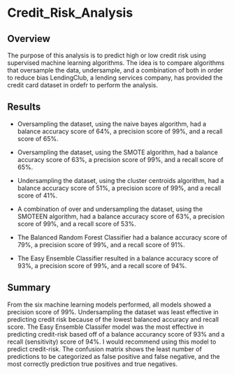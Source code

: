 # Credit_Risk_Analysis

## Overview

The purpose of this analysis is to predict high or low credit risk using supervised machine learning algorithms. The idea is to compare algorithms that oversample the data, undersample, and a combination of both in order to reduce bias  LendingClub, a lending services company, has provided the credit card dataset in ordefr to perform the analysis.

## Results

- Oversampling the dataset, using the naive bayes algorithm, had a balance accuracy score of 64%, a precision score of 99%, and a recall score of 65%.

- Oversampling the dataset, using the SMOTE algorithm, had a balance accuracy score of 63%, a precision score of 99%, and a recall score of 65%.

- Undersampling the dataset, using the cluster centroids algorithm, had a balance accuracy score of 51%, a precision score of 99%, and a recall score of 41%.

- A combination of over and undersampling the dataset, using the SMOTEEN algorithm, had a balance accuracy score of 63%, a precision score of 99%, and a recall score of 53%.

- The Balanced Random Forest Classifier had a balance accuracy score of 79%, a precision score of 99%, and a recall score of 91%.

- The Easy Ensemble Classifier resulted in a balance accuracy score of 93%, a precision score of 99%, and a recall score of 94%.

## Summary

From the six machine learning models performed, all models showed a precision score of 99%. Undersampling the dataset was least effective in predicting credit risk because of the lowest balanced accuracy and recall score. The Easy Ensemble Classifer model was the most effective in predicting credit-risk based off of a balance accurancy score of 93% and a recall (sensitivity) score of 94%. I would recommend using this model to predict credit-risk. The confusion matrix shows the least number of predictions to be categorized as false positive and false negative, and the most correctly prediction true positives and true negatives.
